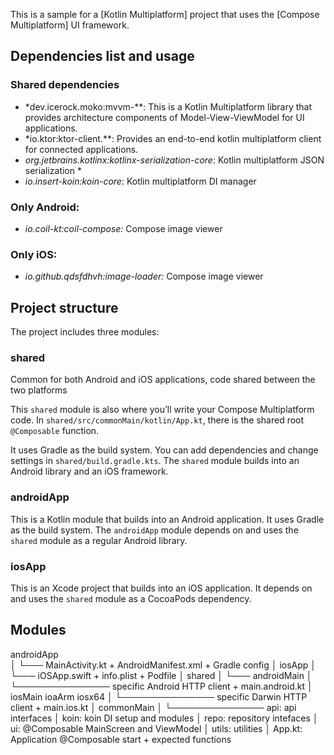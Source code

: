 This is a sample for a [Kotlin Multiplatform] project that uses the [Compose Multiplatform] UI framework.


## Dependencies list and usage

### Shared dependencies

* *dev.icerock.moko:mvvm-**: This is a Kotlin Multiplatform library that provides architecture components of Model-View-ViewModel for UI applications. 
* *io.ktor:ktor-client.**: Provides an end-to-end kotlin multiplatform client for connected applications. 
* *org.jetbrains.kotlinx:kotlinx-serialization-core*: Kotlin multiplatform JSON serialization *
* *io.insert-koin:koin-core*: Kotlin multiplatform DI manager

### Only Android:

* *io.coil-kt:coil-compose:* Compose image viewer

### Only iOS:

* *io.github.qdsfdhvh:image-loader:* Compose image viewer

## Project structure

The project includes three modules:

### shared

Common for both Android and iOS applications, code shared between the two platforms

This `shared` module is also where you’ll write your Compose Multiplatform code.
In `shared/src/commonMain/kotlin/App.kt`, there is the shared root `@Composable` function.

It uses Gradle as the build system. You can add dependencies and change settings in `shared/build.gradle.kts`.
The `shared` module builds into an Android library and an iOS framework.

### androidApp

This is a Kotlin module that builds into an Android application. It uses Gradle as the build system.
The `androidApp` module depends on and uses the `shared` module as a regular Android library.

### iosApp

This is an Xcode project that builds into an iOS application.
It depends on and uses the `shared` module as a CocoaPods dependency.

## Modules

androidApp   
│
└─── MainActivity.kt + AndroidManifest.xml + Gradle config
│
iosApp
│
└─── iOSApp.swift + info.plist + Podfile
│
shared
│
└───  androidMain
      │
      └─────────────── specific Android HTTP client + main.android.kt
      │
      iosMain
      ioaArm
      iosx64
      │
      └─────────────── specific Darwin HTTP client + main.ios.kt
      │
      commonMain
      │
      └───────────────  api: api interfaces
                        │
                        koin: koin DI setup and modules
                        │
                        repo: repository intefaces
                        │
                        ui: @Composable MainScreen and ViewModel
                        │
                        utils: utilities
                        │
                        App.kt: Application @Composable start + expected functions



